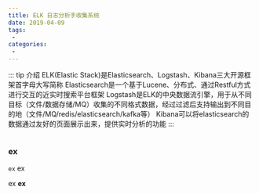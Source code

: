 ```yaml
---
title: ELK 日志分析手收集系统
date: 2019-04-09
tags:
 - 
categories:
 - 
---
```


::: tip 介绍
ELK(Elastic Stack)是Elasticsearch、Logstash、Kibana三大开源框架首字母大写简称
Elasticsearch是一个基于Lucene、分布式、通过Restful方式进行交互的近实时搜索平台框架
Logstash是ELK的中央数据流引擎，用于从不同目标（文件/数据存储/MQ）收集的不同格式数据，经过过滤后支持输出到不同目的地（文件/MQ/redis/elasticsearch/kafka等）
Kibana可以将elasticsearch的数据通过友好的页面展示出来，提供实时分析的功能
:::
```bash
```
### ex

`ex` ex

ex **ex**

